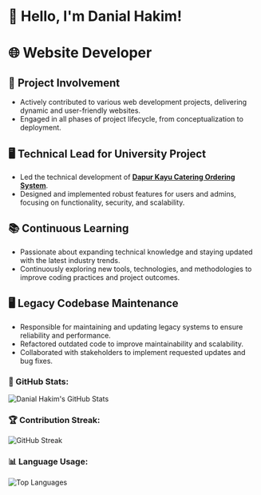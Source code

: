 
# 👋 Hello, I'm Danial Hakim!


# 🌐 Website Developer  

## 🚀 Project Involvement  
- Actively contributed to various web development projects, delivering dynamic and user-friendly websites.  
- Engaged in all phases of project lifecycle, from conceptualization to deployment.  

## 🖥️ Technical Lead for University Project  
- Led the technical development of [**Dapur Kayu Catering Ordering System**](#).  
- Designed and implemented robust features for users and admins, focusing on functionality, security, and scalability.  

## 📚 Continuous Learning  
- Passionate about expanding technical knowledge and staying updated with the latest industry trends.  
- Continuously exploring new tools, technologies, and methodologies to improve coding practices and project outcomes.

## 🖥️ **Legacy Codebase Maintenance**  
- Responsible for maintaining and updating legacy systems to ensure reliability and performance.  
- Refactored outdated code to improve maintainability and scalability.  
- Collaborated with stakeholders to implement requested updates and bug fixes.


### 🌟 GitHub Stats:
![Danial Hakim's GitHub Stats](https://github-readme-stats.vercel.app/api?username=yourusername&show_icons=true&theme=radical)

### 🏆 Contribution Streak:
![GitHub Streak](https://github-readme-streak-stats.herokuapp.com/?user=yourusername&theme=radical)

### 📊 Language Usage:
![Top Languages](https://github-readme-stats.vercel.app/api/top-langs/?username=yourusername&layout=compact&theme=radical)


